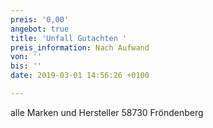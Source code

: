 ```yaml
---
preis: '0,00'
angebot: true
title: 'Unfall Gutachten '
preis_information: Nach Aufwand
von: ''
bis: ''
date: 2019-03-01 14:56:26 +0100

---
```

alle Marken und Hersteller 58730 Fröndenberg